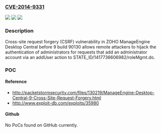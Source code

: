 ### [CVE-2014-9331](https://cve.mitre.org/cgi-bin/cvename.cgi?name=CVE-2014-9331)
![](https://img.shields.io/static/v1?label=Product&message=n%2Fa&color=blue)
![](https://img.shields.io/static/v1?label=Version&message=n%2Fa&color=blue)
![](https://img.shields.io/static/v1?label=Vulnerability&message=n%2Fa&color=brighgreen)

### Description

Cross-site request forgery (CSRF) vulnerability in ZOHO ManageEngine Desktop Central before 9 build 90130 allows remote attackers to hijack the authentication of administrators for requests that add an administrator account via an addUser action to STATE_ID/1417736606982/roleMgmt.do.

### POC

#### Reference
- http://packetstormsecurity.com/files/130219/ManageEngine-Desktop-Central-9-Cross-Site-Request-Forgery.html
- http://www.exploit-db.com/exploits/35980

#### Github
No PoCs found on GitHub currently.

